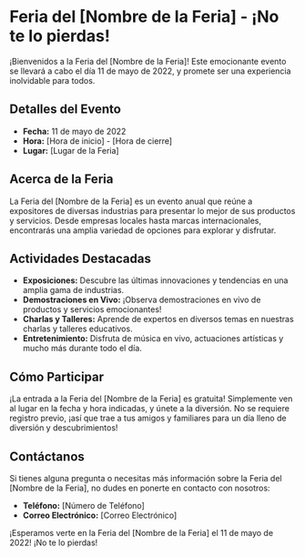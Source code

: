 # Feria del [Nombre de la Feria] - ¡No te lo pierdas!

¡Bienvenidos a la Feria del [Nombre de la Feria]! Este emocionante evento se llevará a cabo el día 11 de mayo de 2022, y promete ser una experiencia inolvidable para todos.

## Detalles del Evento
- **Fecha:** 11 de mayo de 2022
- **Hora:** [Hora de inicio] - [Hora de cierre]
- **Lugar:** [Lugar de la Feria]

## Acerca de la Feria
La Feria del [Nombre de la Feria] es un evento anual que reúne a expositores de diversas industrias para presentar lo mejor de sus productos y servicios. Desde empresas locales hasta marcas internacionales, encontrarás una amplia variedad de opciones para explorar y disfrutar.

## Actividades Destacadas
- **Exposiciones:** Descubre las últimas innovaciones y tendencias en una amplia gama de industrias.
- **Demostraciones en Vivo:** ¡Observa demostraciones en vivo de productos y servicios emocionantes!
- **Charlas y Talleres:** Aprende de expertos en diversos temas en nuestras charlas y talleres educativos.
- **Entretenimiento:** Disfruta de música en vivo, actuaciones artísticas y mucho más durante todo el día.

## Cómo Participar
¡La entrada a la Feria del [Nombre de la Feria] es gratuita! Simplemente ven al lugar en la fecha y hora indicadas, y únete a la diversión. No se requiere registro previo, ¡así que trae a tus amigos y familiares para un día lleno de diversión y descubrimientos!

## Contáctanos
Si tienes alguna pregunta o necesitas más información sobre la Feria del [Nombre de la Feria], no dudes en ponerte en contacto con nosotros:
- **Teléfono:** [Número de Teléfono]
- **Correo Electrónico:** [Correo Electrónico]

¡Esperamos verte en la Feria del [Nombre de la Feria] el 11 de mayo de 2022! ¡No te lo pierdas!
